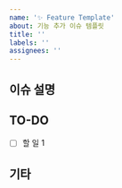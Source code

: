 ```yaml
---
name: '✨ Feature Template'
about: 기능 추가 이슈 템플릿
title: ''
labels: ''
assignees: ''
---
```


## 이슈 설명

<!-- 이슈에 관한 설명 -->

## TO-DO

- [ ] 할 일 1

## 기타

<!-- 🎻 -->
